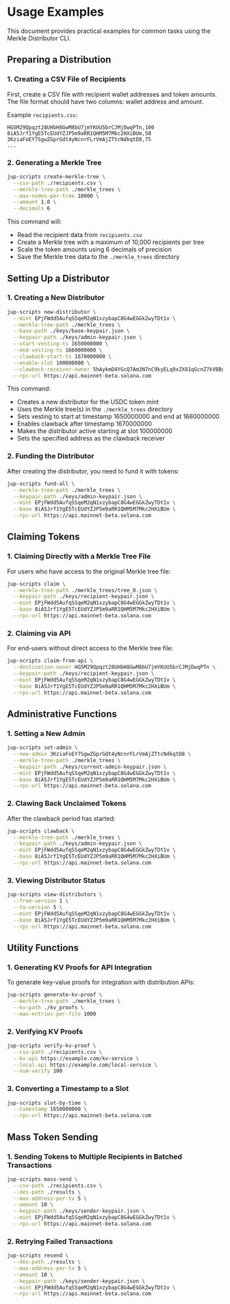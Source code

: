 # Usage Examples

This document provides practical examples for common tasks using the Merkle Distributor CLI.

## Preparing a Distribution

### 1. Creating a CSV File of Recipients

First, create a CSV file with recipient wallet addresses and token amounts. The file format should have two columns: wallet address and amount.

Example `recipients.csv`:
```
HG5M29Qpqzt28UHbH8GwM8bU7jmYKUU5brCJMjDwqPTn,100
8iA5Jrf1YgE5TcEUdYZJP5m9aRR1QHM5M7Mkc2HXiBUm,50
3KziaFoEY7SgwZGprGdt4yNcnrFLrVmAjZTtcNdkqtD8,75
...
```

### 2. Generating a Merkle Tree

```bash
jup-scripts create-merkle-tree \
  --csv-path ./recipients.csv \
  --merkle-tree-path ./merkle_trees \
  --max-nodes-per-tree 10000 \
  --amount 1.0 \
  --decimals 6
```

This command will:
- Read the recipient data from `recipients.csv`
- Create a Merkle tree with a maximum of 10,000 recipients per tree
- Scale the token amounts using 6 decimals of precision
- Save the Merkle tree data to the `./merkle_trees` directory

## Setting Up a Distributor

### 1. Creating a New Distributor

```bash
jup-scripts new-distributor \
  --mint EPjFWdd5AufqSSqeM2qN1xzybapC8G4wEGGkZwyTDt1v \
  --merkle-tree-path ./merkle_trees \
  --base-path ./keys/base-keypair.json \
  --keypair-path ./keys/admin-keypair.json \
  --start-vesting-ts 1650000000 \
  --end-vesting-ts 1660000000 \
  --clawback-start-ts 1670000000 \
  --enable-slot 100000000 \
  --clawback-receiver-owner 5hAykmD4YGcQ7Am3N7nC9kyELq9xZX81qGcnZ7kVBBgY \
  --rpc-url https://api.mainnet-beta.solana.com
```

This command:
- Creates a new distributor for the USDC token mint
- Uses the Merkle tree(s) in the `./merkle_trees` directory
- Sets vesting to start at timestamp 1650000000 and end at 1660000000
- Enables clawback after timestamp 1670000000
- Makes the distributor active starting at slot 100000000
- Sets the specified address as the clawback receiver

### 2. Funding the Distributor

After creating the distributor, you need to fund it with tokens:

```bash
jup-scripts fund-all \
  --merkle-tree-path ./merkle_trees \
  --keypair-path ./keys/admin-keypair.json \
  --mint EPjFWdd5AufqSSqeM2qN1xzybapC8G4wEGGkZwyTDt1v \
  --base 8iA5Jrf1YgE5TcEUdYZJP5m9aRR1QHM5M7Mkc2HXiBUm \
  --rpc-url https://api.mainnet-beta.solana.com
```

## Claiming Tokens

### 1. Claiming Directly with a Merkle Tree File

For users who have access to the original Merkle tree file:

```bash
jup-scripts claim \
  --merkle-tree-path ./merkle_trees/tree_0.json \
  --keypair-path ./keys/recipient-keypair.json \
  --mint EPjFWdd5AufqSSqeM2qN1xzybapC8G4wEGGkZwyTDt1v \
  --base 8iA5Jrf1YgE5TcEUdYZJP5m9aRR1QHM5M7Mkc2HXiBUm \
  --rpc-url https://api.mainnet-beta.solana.com
```

### 2. Claiming via API

For end-users without direct access to the Merkle tree file:

```bash
jup-scripts claim-from-api \
  --destination-owner HG5M29Qpqzt28UHbH8GwM8bU7jmYKUU5brCJMjDwqPTn \
  --keypair-path ./keys/recipient-keypair.json \
  --mint EPjFWdd5AufqSSqeM2qN1xzybapC8G4wEGGkZwyTDt1v \
  --base 8iA5Jrf1YgE5TcEUdYZJP5m9aRR1QHM5M7Mkc2HXiBUm \
  --rpc-url https://api.mainnet-beta.solana.com
```

## Administrative Functions

### 1. Setting a New Admin

```bash
jup-scripts set-admin \
  --new-admin 3KziaFoEY7SgwZGprGdt4yNcnrFLrVmAjZTtcNdkqtD8 \
  --merkle-tree-path ./merkle_trees \
  --keypair-path ./keys/current-admin-keypair.json \
  --mint EPjFWdd5AufqSSqeM2qN1xzybapC8G4wEGGkZwyTDt1v \
  --base 8iA5Jrf1YgE5TcEUdYZJP5m9aRR1QHM5M7Mkc2HXiBUm \
  --rpc-url https://api.mainnet-beta.solana.com
```

### 2. Clawing Back Unclaimed Tokens

After the clawback period has started:

```bash
jup-scripts clawback \
  --merkle-tree-path ./merkle_trees \
  --keypair-path ./keys/admin-keypair.json \
  --mint EPjFWdd5AufqSSqeM2qN1xzybapC8G4wEGGkZwyTDt1v \
  --base 8iA5Jrf1YgE5TcEUdYZJP5m9aRR1QHM5M7Mkc2HXiBUm \
  --rpc-url https://api.mainnet-beta.solana.com
```

### 3. Viewing Distributor Status

```bash
jup-scripts view-distributors \
  --from-version 1 \
  --to-version 5 \
  --mint EPjFWdd5AufqSSqeM2qN1xzybapC8G4wEGGkZwyTDt1v \
  --base 8iA5Jrf1YgE5TcEUdYZJP5m9aRR1QHM5M7Mkc2HXiBUm \
  --rpc-url https://api.mainnet-beta.solana.com
```

## Utility Functions

### 1. Generating KV Proofs for API Integration

To generate key-value proofs for integration with distribution APIs:

```bash
jup-scripts generate-kv-proof \
  --merkle-tree-path ./merkle_trees \
  --kv-path ./kv_proofs \
  --max-entries-per-file 1000
```

### 2. Verifying KV Proofs

```bash
jup-scripts verify-kv-proof \
  --csv-path ./recipients.csv \
  --kv-api https://example.com/kv-service \
  --local-api https://example.com/local-service \
  --num-verify 100
```

### 3. Converting a Timestamp to a Slot

```bash
jup-scripts slot-by-time \
  --timestamp 1650000000 \
  --rpc-url https://api.mainnet-beta.solana.com
```

## Mass Token Sending

### 1. Sending Tokens to Multiple Recipients in Batched Transactions

```bash
jup-scripts mass-send \
  --csv-path ./recipients.csv \
  --des-path ./results \
  --max-address-per-tx 5 \
  --amount 10 \
  --keypair-path ./keys/sender-keypair.json \
  --mint EPjFWdd5AufqSSqeM2qN1xzybapC8G4wEGGkZwyTDt1v \
  --rpc-url https://api.mainnet-beta.solana.com
```

### 2. Retrying Failed Transactions

```bash
jup-scripts resend \
  --des-path ./results \
  --max-address-per-tx 5 \
  --amount 10 \
  --keypair-path ./keys/sender-keypair.json \
  --mint EPjFWdd5AufqSSqeM2qN1xzybapC8G4wEGGkZwyTDt1v \
  --rpc-url https://api.mainnet-beta.solana.com
``` 